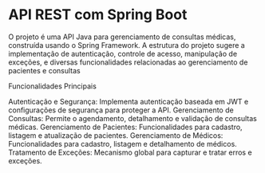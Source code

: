 # API REST com Spring Boot
O projeto é uma API Java para gerenciamento de consultas médicas, construída usando o Spring Framework. A estrutura do projeto sugere a implementação de autenticação, controle de acesso, manipulação de exceções, e diversas funcionalidades relacionadas ao gerenciamento de pacientes e consultas

<div>Funcionalidades Principais</div>

Autenticação e Segurança: Implementa autenticação baseada em JWT e configurações de segurança para proteger a API.
Gerenciamento de Consultas: Permite o agendamento, detalhamento e validação de consultas médicas.
Gerenciamento de Pacientes: Funcionalidades para cadastro, listagem e atualização de pacientes.
Gerenciamento de Médicos: Funcionalidades para cadastro, listagem e detalhamento de médicos.
Tratamento de Exceções: Mecanismo global para capturar e tratar erros e exceções.
